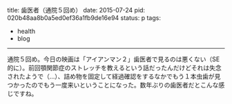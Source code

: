 title: 歯医者（通院５回め）
date: 2015-07-24
pid: 020b48aa8b0a5ed0ef36a1fb9de16e94
status: p
tags:
- health
- blog
---

通院５回め。今日の映画は「アイアンマン２」歯医者で見るのは悪くない（SE的に）。前回顎関節症のストレッチを教えるという話だったんだけどそれは失念されたようで（…）、詰め物を固定して経過確認をするなかでもう１本虫歯が見つかったのでもう一度来いということになった。数年ぶりの歯医者だとこんな感じですね。
